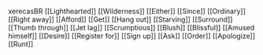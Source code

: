 xerecasBR
[[Lighthearted]]
[[Wilderness]]
[[Either]]
[[Since]]
[[Ordinary]]
[[Right away]]
[[Afford]]
[[Get]]
[[Hang out]]
[[Starving]]
[[Surround]]
[[Thumb through]]
[[Jet lag]]
[[Scrumptious]]
[[Blush]]
[[Blissful]]
[[Amused himself]]
[[Desire]]
[[Register for]]
[[Sign up]]
[[Ask]]
[[Order]]
[[Apologize]]
[[Runt]]